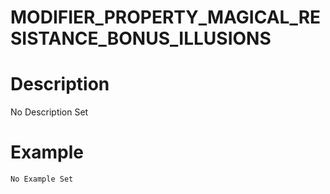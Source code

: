 # MODIFIER_PROPERTY_MAGICAL_RESISTANCE_BONUS_ILLUSIONS
# Description
No Description Set
# Example
```No Example Set```